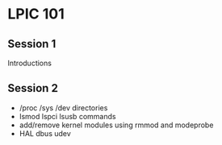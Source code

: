 LPIC 101
====

Session 1
-----------
Introductions

Session 2
-----------
* /proc /sys /dev directories
* lsmod lspci lsusb commands
* add/remove kernel modules using rmmod and modeprobe
* HAL dbus udev


